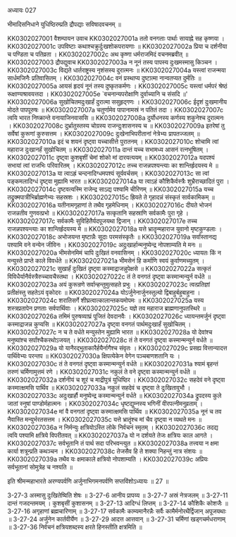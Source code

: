 अध्यायः 027

भीमादिसनिधाने युधिष्ठिरम्प्रति द्रौपद्याः सविषादवचनम् ॥

KK0302027001	वैशम्पायन उवाच 
KK0302027001a	ततो वनगताः पार्थाः सायाह्ने सह कृष्णया ।
KK0302027001c	उपविष्टाः कथाश्चक्रुर्दुःखशोकपरायणाः ॥
KK0302027002a	प्रिया च दर्शनीया च पण्डिता च पतिव्रता ।
KK0302027002c	अथ कृष्णा धर्मराजमिदं वचनमब्रवीत् ॥
KK0302027003	द्रौपद्युवाच 
KK0302027003a	न नूनं तस्य पापस्य दुःखमस्मासु किञ्चन ।
KK0302027003c	विद्यते धार्तराष्ट्रस्य नृशंसस्य दुरात्मनः ॥
KK0302027004a	यस्त्वां राजन्मया सार्धमजिनैः प्रतिवासितम् ।
KK0302027004c	वनं प्रस्थाप्य दुष्टात्मा नान्वतप्यत दुर्मतिः ॥
KK0302027005a	आयसं हृदयं नूनं तस्य दुष्कृतकर्मणः ।
KK0302027005c	यस्त्वां धर्मपरं श्रेष्ठं रूक्षाण्यश्रावयत्तदा ।
KK0302027005e	`वचनान्यपरोक्षाणि दुर्वाच्यानि च संसदि ॥'
KK0302027006a	सुखोचितमदुःखार्हं दुरात्मा ससुहृद्गणः ।
KK0302027006c	ईदृशं दुःखमानीय मोदते पापपूरुषः ॥
KK0302027007a	चतुर्णामेव पापानामस्रं न पतितं तदा ।
KK0302027007c	त्वयि भारत निष्क्रान्ते वनायाजिनवाससि ॥
KK0302027008a	दुर्योधनस्य कर्णस्य शकुनेश्च दुरात्मनः ।
KK0302027008c	दुर्भ्रातुस्तस्य चोग्रस्य राजन्दुःशासनस्य च ॥
KK0302027009a	इतरेषां तु सर्वेषां कुरूणां कुरुसत्तम ।
KK0302027009c	दुःखेनाभिपरीतानां नेत्रेभ्यः प्रापतज्जलम् ॥
KK0302027010a	इदं च शयनं दृष्ट्वा यच्चासीत्ते पुरातनम् ।
KK0302027010c	शोचामि त्वां महाराज दुःखानर्हं सुखोचितम् ॥
KK0302027011a	दान्तं यच्च सभामध्य आसनं रत्नभूषितम् ।
KK0302027011c	दृष्ट्वा कुशबृशीं चेमां शोको मां दारयत्ययम् ॥
KK0302027012a	यदपश्यं सभायां त्वां राजभिः परिवारितम् ।
KK0302027012c	तच्च राजन्नपश्यन्त्याः का शान्तिर्हृदयस्य मे ॥
KK0302027013a	या त्वाऽह्रं चन्दनादिग्धमपश्यं सूर्यवर्चसम् ।
KK0302027013c	सा त्वां पङ्कमलादिग्धं दृष्ट्वा मुह्यामि भारत ॥
KK0302027014a	या त्वाऽहं कौशिकैर्वस्त्रैः शुभ्रैराच्छादितं पुरा ।
KK0302027014c	दृष्टवत्यस्मि राजेन्द्र साऽद्य पश्यामि चीरिणम् ॥
KK0302027015a	यच्च तद्रुक्मपात्रीभिर्ब्राह्मणेभ्यः सहस्रशः ।
KK0302027015c	ह्रियते ते गृहादन्नं संस्कृतं सार्वकामिकम् ॥
KK0302027016a	यतीनामगृहाणां ते तथैव गृहमेधिनाम् ।
KK0302027016c	दीयते भोजनं राजन्नतीव गुणवत्प्रभो ॥
KK0302027017a	सत्कृतानि सहस्राणि सर्वकामैः पुरा गृहे ।
KK0302027017c	सर्वकामैः सुविहितैर्यदपूजयथा द्विजान् ।
KK0302027017e	तच्च राजन्नपश्यन्त्याः का शान्तिर्हृदयस्य मे ॥
KK0302027018a	यत्ते भ्रातॄन्महाराज युवानो मृष्टकुण्डलाः ।
KK0302027018c	अभोजयन्त मृष्टान्नैः सूदाः परमसंस्कृतैः ॥
KK0302027019a	सर्वांस्तानद्य पश्यामि वने वन्येन जीविनः ।
KK0302027019c	अदुःखार्हान्मनुष्येन्द्र नोपशाम्यति मे मनः ॥
KK0302027020a	भीमसेनमिमं चापि दुःखितं वनवासिनम् ।
KK0302027020c	ध्यायतः किं न मन्युस्ते प्राप्ते काले विवर्धते ॥
KK0302027021a	भीमसेनं हि कर्माणि स्वयं कुर्वाणमच्युतम् ।
KK0302027021c	सुखार्हं दुःखितं दृष्ट्वा कस्माद्राजन्नुपेक्षसे ॥
KK0302027022a	सत्कृतं विविधैर्यानैर्वस्त्रैरुच्चावचैस्तथा ।
KK0302027022c	तं ते वनगतं दृष्ट्वा कस्मान्मन्युर्न वर्धते ॥
KK0302027023a	अयं कुरून्रणे सर्वान्हन्तुमुत्सहते प्रभुः ।
KK0302027023c	त्वत्प्रतिज्ञां प्रतीक्षंस्तु सहतेऽयं वृकोदरः ॥
KK0302027024a	योऽर्जुनेनार्जुनस्तुल्यो द्विबाहुर्बहुबाहुना ।
KK0302027024c	शरातिसर्गे शीघ्रत्वात्कालान्तकयमोपमः ॥
KK0302027025a	यस्य शस्त्रप्रतापेन प्रणताः सर्वपार्थिवाः ।
KK0302027025c	यज्ञे तव महाराज ब्राह्मणानुपतस्थिरे ॥
KK0302027026a	तमिमं पुरुषव्याघ्रं पूजितं देवदानवैः ।
KK0302027026c	ध्यायन्तमर्जुनं दृष्ट्वा कस्माद्राजन्न कुप्यसि ॥
KK0302027027a	दृष्ट्वा वनगतं पार्थमदुःखार्हं सुखोचितम् ।
KK0302027027c	न च ते वर्धते मन्युस्तेन मुह्यामि भारत ॥
KK0302027028a	यो देवांश्च मनुष्यांश्च सर्पांश्चैकरथोऽजयत् ।
KK0302027028c	तं ते वनगतं दृष्ट्वा कस्मान्मन्युर्न वर्धते ॥
KK0302027029a	यो यानैरद्भुताकारैर्हयैर्नागैश्च संवृतः ।
KK0302027029c	प्रसह्य वित्तान्यादत्त पार्थिवेभ्यः परन्तप ॥
KK0302027030a	क्षिपत्येकेन वेगेन पञ्चबाणशतानि यः ।
KK0302027030c	तं ते वनगतं दृष्ट्वा कस्मान्मन्युर्न वर्धते ॥
KK0302027031a	श्यामं बृहन्तं तरुणं चर्मिणामुत्तमं रणे ।
KK0302027031c	नकुलं ते वने दृष्ट्वा कस्मान्मन्युर्न वर्धते ॥
KK0302027032a	दर्शनीयं च शूरं च माद्रीपुत्रं युधिष्ठिर । 
KK0302027032c	सहदेवं वने दृष्ट्वा कस्मात्क्षमसि पार्थिव ॥
KK0302027033a	नकुलं सहदेवं च दृष्ट्वा ते दुःखितावुभौ ।
KK0302027033c	अदुःखार्हौ मनुष्येन्द्र कस्मान्मन्युर्न वर्धते ॥
KK0302027034a	द्रुपदस्य कुले जातां स्नुषां पाण्डोर्महात्मनः ।
KK0302027034c	धृष्टद्युम्नस्य भगिनीं वीरपत्नीमनुव्रताम् ।
KK0302027034e	मां वै वनगतां दृष्ट्वा कस्मात्क्षमसि पार्थिव ॥
KK0302027035a	नूनं च तव नैवास्ति मन्युर्भरतसत्तम ।
KK0302027035c	यत्ते भ्रातॄंश्च मां चैव दृष्ट्वा न व्यथते मनः ॥
KK0302027036a	न निर्मन्युः क्षत्रियोऽस्ति लोके निर्वचनं स्मृतम् ।
KK0302027036c	तदद्य त्वयि पश्यामि क्षत्रिये विपरीतवत् ॥
KK0302027037a	यो न दर्शयते तेजः क्षत्रियः काल आगते ।
KK0302027037c	सर्वभूतानि तं पार्थ सदा परिभवन्त्युत ॥
KK0302027038a	तत्त्वया न क्षमा कार्या शत्रून्प्रति कथञ्चन ।
KK0302027038c	तेजसैव हि ते शक्या निहन्तुं नात्र संशयः ॥
KK0302027039a	तथैव यः क्षमाकाले क्षत्रियो नोपशाम्यति ।
KK0302027039c	अप्रियः सर्वभूतानां सोमुत्रेह च नश्यति ॥

इति श्रीमन्महाभारते अरण्यपर्वणि अर्जुनाभिगमनपर्वणि सप्तविंशोऽध्यायः ॥ 27 ॥

3-27-3 अस्मासु दुःखितेष्विति शेषः ॥ 3-27-6 आनीय प्रापय्य ॥ 3-27-7 अस्रं नेत्रजलम् ॥ 3-27-11 दान्तं गजदन्तमयम् । कुशबृसीं कुशासनम् ॥ 3-27-13 आदिग्धं लिप्तम् ॥ 3-27-14 कौशिकैः कोशजैः ॥ 3-27-16 अगृहाणां ब्रह्मचारिणाम् ॥ 3-27-17 सर्वकामैः काम्यमानैरन्नैः सर्वैः कामैर्मनोरथैर्द्विजान् अपूजयथाः ॥ 3-27-24 अर्जुनेन कार्तवीर्येण ॥ 3-27-29 आदत्त आत्तवान् ॥ 3-27-31 चर्मिणां खड्गचर्मधराणाम् ॥ 3-27-36 निर्वचनं क्षत्रियशब्दस्य क्षरते हिनस्तीति क्षत्रमिति ॥
